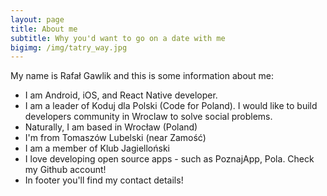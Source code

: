 ```yaml
---
layout: page
title: About me
subtitle: Why you'd want to go on a date with me
bigimg: /img/tatry_way.jpg
---
```


My name is Rafał Gawlik and this is some information about me:

 - I am Android, iOS, and React Native developer.
 - I am a leader of Koduj dla Polski (Code for Poland).  I would like to build developers community in Wroclaw to solve social problems.
 - Naturally, I am based in Wrocław (Poland)
 - I'm from Tomaszów Lubelski (near Zamość)
 - I am a member of Klub Jagielloński
 - I love developing open source apps - such as PoznajApp, Pola.  Check my Github account!
 - In footer you'll find my contact details!
